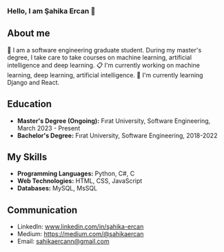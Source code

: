 ### Hello, I am Şahika Ercan 👋

## About me
📌 I am a software engineering graduate student. During my master's degree, I take care to take courses on machine learning, artificial intelligence and deep learning.
📋 I'm currently working on machine learning, deep learning, artificial intelligence.
🔸 I'm currently learning Django and React.

## Education
- **Master's Degree (Ongoing):** Fırat University, Software Engineering, March 2023 - Present
- **Bachelor's Degree:** Fırat University, Software Engineering, 2018-2022

## My Skills
- **Programming Languages:** Python, C#, C
- **Web Technologies:** HTML, CSS, JavaScript
- **Databases:** MySQL, MsSQL

## Communication
- LinkedIn: www.linkedin.com/in/şahika-ercan
- Medium: https://medium.com/@sahikaercan
- Email: sahikaercann@gmail.com
